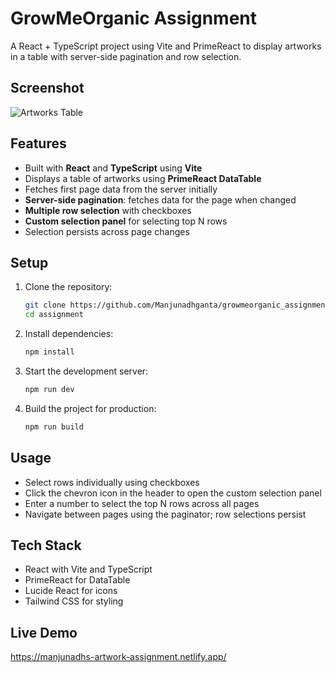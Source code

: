 # GrowMeOrganic Assignment

A React + TypeScript project using Vite and PrimeReact to display artworks in a table with server-side pagination and row selection.

## Screenshot

![Artworks Table](public/screenshots/image.png)


## Features

- Built with **React** and **TypeScript** using **Vite**
- Displays a table of artworks using **PrimeReact DataTable**
- Fetches first page data from the server initially
- **Server-side pagination**: fetches data for the page when changed
- **Multiple row selection** with checkboxes
- **Custom selection panel** for selecting top N rows
- Selection persists across page changes

## Setup

1. Clone the repository:
   ```bash
   git clone https://github.com/Manjunadhganta/growmeorganic_assignment
   cd assignment
2. Install dependencies:
   ```bash
   npm install
3. Start the development server:
   ```bash
   npm run dev
4. Build the project for production:
   ```bash
   npm run build

## Usage

- Select rows individually using checkboxes
- Click the chevron icon in the header to open the custom selection panel
- Enter a number to select the top N rows across all pages
- Navigate between pages using the paginator; row selections persist

## Tech Stack

- React with Vite and TypeScript
- PrimeReact for DataTable
- Lucide React for icons
- Tailwind CSS for styling

## Live Demo
https://manjunadhs-artwork-assignment.netlify.app/
